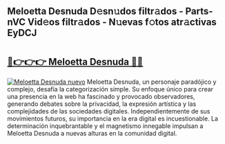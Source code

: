 ## Meloetta Desnuda D𝚎sn𝚞dos filtr𝚊dos - Parts-nVC Vid𝚎os filtr𝚊dos - N𝚞evas f𝚘tos atr𝚊ctivas EyDCJ

# <h2><a href="http://mbcnbg.tromn.icu/?c=Meloetta+Desnuda">🔗👉👉👉 Meloetta Desnuda 🔗🔗</a></h2>

[![Meloetta Desnuda nuevo](https://i.imgur.com/pEAQMta.gif)](http://mbcnbg.tromn.icu/?c=Meloetta+Desnuda)
Meloetta Desnuda, un personaje paradójico y complejo, desafía la categorización simple. Su enfoque único para crear una presencia en la web ha fascinado y provocado observadores, generando debates sobre la privacidad, la expresión artística y las complejidades de las sociedades digitales. Independientemente de sus movimientos futuros, su importancia en la era digital es incuestionable. La determinación inquebrantable y el magnetismo innegable impulsan a Meloetta Desnuda a nuevas alturas en la comunidad digital.
